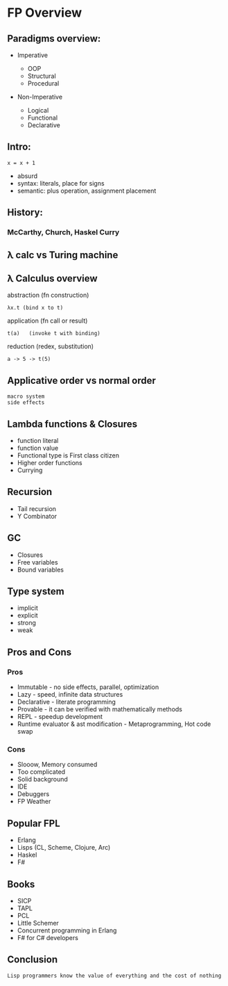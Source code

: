 FP Overview
===========

Paradigms overview:
-------------------
 * Imperative
    - OOP
    - Structural
    - Procedural

 * Non-Imperative
    - Logical
    - Functional
    - Declarative

Intro:
------

    x = x + 1

 * absurd
 * syntax: literals, place for signs
 * semantic: plus operation, assignment placement

History:
--------
### McCarthy, Church, Haskel Curry

λ calc vs Turing machine
------------------------

λ Calculus overview
-------------------
abstraction (fn construction)
    
    λx.t (bind x to t)

application (fn call or result)
    
    t(a)   (invoke t with binding)

reduction (redex, substitution)

    a -> 5 -> t(5)
    
Applicative order vs normal order
---------------------------------
    macro system
    side effects

Lambda functions & Closures
---------------------------
 * function literal
 * function value
 * Functional type is First class citizen
 * Higher order functions
 * Currying

Recursion
---------
 - Tail recursion
 - Y Combinator

GC
--
 - Closures
 - Free variables
 - Bound variables

Type system 
----------------
 * implicit
 * explicit
 * strong
 * weak

Pros and Cons
-------------
### Pros
 * Immutable - no side effects, parallel, optimization
 * Lazy - speed, infinite data structures
 * Declarative - literate programming
 * Provable - it can be verified with mathematically methods
 * REPL - speedup development
 * Runtime evaluator & ast modification - Metaprogramming, Hot code swap
    
### Cons
 * Slooow, Memory consumed
 * Too complicated
 * Solid background
 * IDE
 * Debuggers
 * FP Weather

Popular FPL
-----------
 * Erlang
 * Lisps (CL, Scheme, Clojure, Arc)
 * Haskel
 * F#

Books
-----
 * SICP
 * TAPL
 * PCL
 * Little Schemer
 * Concurrent programming in Erlang
 * F# for C# developers

Conclusion
----------
    Lisp programmers know the value of everything and the cost of nothing

